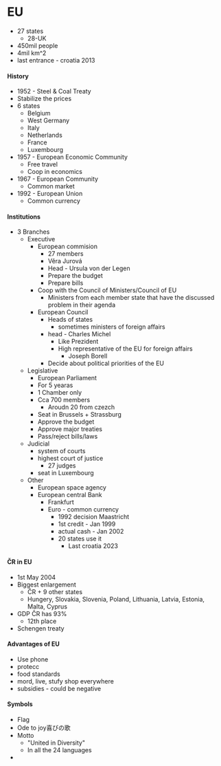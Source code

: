 # EU
- 27 states
	- 28-UK
- 450mil people
- 4mil km^2
- last entrance - croatia 2013

#### History
- 1952 - Steel & Coal Treaty
- Stabilize the prices
- 6 states
	- Belgium
	- West Germany
	- Italy
	- Netherlands
	- France
	- Luxembourg
- 1957 - European Economic Community
	- Free travel
	- Coop in economics
- 1967 - European Community
	- Common market
- 1992 - European Union
	- Common currency

#### Institutions
- 3 Branches
	- Executive
		- European commision
			- 27 members
			- Věra Jurová
			- Head - Ursula von der Legen
			- Prepare the budget
			- Prepare bills
		- Coop with the Council of Ministers/Council of EU
			- Ministers from each member state that have the discussed problem in their agenda
		- European Council
			- Heads of states
				- sometimes ministers of foreign affairs
			- head - Charles Michel
				- Like Prezident
				- High representative of the EU for foreign affairs
					- Joseph Borell
			- Decide about political priorities of the EU
	- Legislative
		- European Parliament
		- For 5 yearas
		- 1 Chamber only
		- Cca 700 members
			- Aroudn 20 from czezch
		- Seat in Brussels  + Strassburg
		- Approve the budget
		- Approve major treaties
		- Pass/reject bills/laws
	- Judicial
		- system of courts
		- highest court of justice
			- 27 judges
		- seat in Luxembourg
	- Other
		- European space agency
		- European central Bank
			- Frankfurt
			- Euro - common currency
				- 1992 decision Maastricht
				- 1st credit - Jan 1999
				- actual cash - Jan 2002
				- 20 states use it
					- Last croatia 2023

#### ČR in EU
- 1st May 2004
- Biggest enlargement
	- ČR + 9 other states
	- Hungery, Slovakia, Slovenia, Poland, Lithuania, Latvia, Estonia, Malta, Cyprus
- GDP ČR has 93%
	- 12th place
- Schengen treaty

#### Advantages of EU
- Use phone
- protecc
- food standards
- mord, live, stufy shop everywhere
- subsidies - could be negative

#### Symbols
- Flag
- Ode to joy喜びの歌
- Motto
	- "United in Diversity"
	- In all the 24 languages
- 